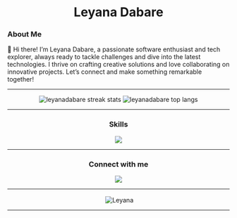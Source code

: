 

<h1 align="center">Leyana Dabare</h1>
<h3 align="left">About Me</h3>
<p>
  👋 Hi there! I’m Leyana Dabare, a passionate software enthusiast and tech explorer, always ready to tackle challenges and dive into the latest technologies. I thrive on crafting creative solutions and love collaborating on innovative projects. Let’s connect and make something remarkable together!
</p>
<hr>
<p align="center">
  <div align="center">
    <img align="" src="https://github-readme-streak-stats.herokuapp.com/?user=leyanadabare&theme=dark&layout=compact" alt="leyanadabare streak stats"/>
    <img align="" src="https://github-readme-stats.vercel.app/api/top-langs?username=leyanadabare&&hide=javascript,HTML,scss&show_icons=true&locale=en&theme=dark" alt="leyanadabare top langs"/>
  </div>
</p>

<hr>
<h3 align="center">Skills</h3>
<p align="center">
  <a href="https://skillicons.dev">
    <img src="https://skillicons.dev/icons?i=java,py,js,html,css,androidstudio,flutter,dart,git,mysql,nodejs" />
  </a>
</p>
<hr>
<h3 align="center">Connect with me</h3>
<p align="center">
  <a href="https://skillicons.dev">
    <a href="www.linkedin.com/in/leyana-dabareimg src="https://skillicons.dev/icons?i=linkedin" /></a>
     <!-- <a href="https://www.hackerrank.com/profile/senurah"><img align="" src="https://raw.githubusercontent.com/rahuldkjain/github-profile-readme-
    generator/master/src/images/icons/Social/hackerrank.svg" alt="hackerrank" height="50" width="50" /></a> 
        <a href="https://codeforces.com/profile/senurah"><img align="" src="https://raw.githubusercontent.com/rahuldkjain/github-profile-readme-generator/master/src/images/icons/Social/codeforces.svg" alt="codeforces" height="50" width="50" /></a> -->
           <a href="mailto:leyanadabare1@gmail.com"><img src="https://skillicons.dev/icons?i=gmail" /></a>

  </a>
</p>
<hr>

<p align="center">&nbsp;<img align="center" src="https://github-readme-stats.vercel.app/api?username=leyanadabare&show_icons=true&locale=en&theme=dark" alt="Leyana" /></p>
<hr>
